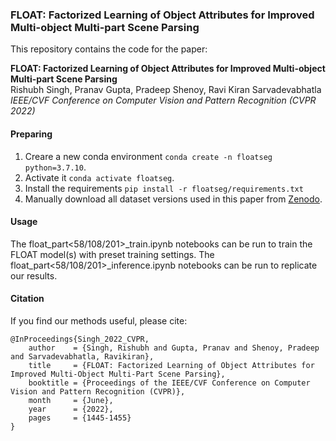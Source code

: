 ### FLOAT: Factorized Learning of Object Attributes for Improved Multi-object Multi-part Scene Parsing

This repository contains the code for the paper:

**FLOAT: Factorized Learning of Object Attributes for Improved Multi-object Multi-part Scene Parsing** <br>
Rishubh Singh, Pranav Gupta, Pradeep Shenoy, Ravi Kiran Sarvadevabhatla <br>
*IEEE/CVF Conference on Computer Vision and Pattern Recognition (CVPR 2022)* <br>


#### Preparing
1. Creare a new conda environment `conda create -n floatseg python=3.7.10`.
2. Activate it `conda activate floatseg`.
3. Install the requirements `pip install -r floatseg/requirements.txt`
4. Manually download all dataset versions used in this paper from [Zenodo](https://zenodo.org/record/6374908).

#### Usage
The float_part<58/108/201>_train.ipynb notebooks can be run to train the FLOAT model(s) with preset training settings.
The float_part<58/108/201>_inference.ipynb notebooks can be run to replicate our results.

#### Citation
If you find our methods useful, please cite:

```
@InProceedings{Singh_2022_CVPR,
    author    = {Singh, Rishubh and Gupta, Pranav and Shenoy, Pradeep and Sarvadevabhatla, Ravikiran},
    title     = {FLOAT: Factorized Learning of Object Attributes for Improved Multi-Object Multi-Part Scene Parsing},
    booktitle = {Proceedings of the IEEE/CVF Conference on Computer Vision and Pattern Recognition (CVPR)},
    month     = {June},
    year      = {2022},
    pages     = {1445-1455}
}
```
